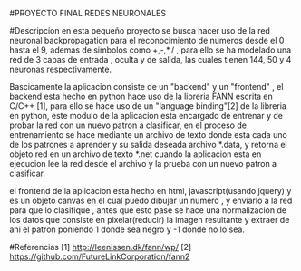 #PROYECTO FINAL REDES NEURONALES

#Descripcion
en esta pequeño proyecto se busca hacer uso
de la red neuronal backpropagation para el reconocimiento
de numeros desde el 0 hasta el 9, ademas de simbolos como +,-,*,/
 , para ello se ha modelado una red de 3 capas de entrada ,
oculta y de salida, las cuales tienen 144, 50 y 4
neuronas respectivamente.

Bascicamente la aplicacion consiste de un
"backend" y un "frontend" , el backend esta hecho en python
hace uso de la libreria FANN escrita en C/C++ [1], para ello se hace
uso de un "language binding"[2] de la libreria en python, este modulo de la
aplicacion esta encargado de entrenar y de probar la red con un
nuevo patron a clasificar, en el proceso de entrenamiento se hace mediante un
archivo de texto donde esta cada uno de los patrones a aprender y su salida
deseada archivo *.data, y retorna el objeto red en un archivo de texto *.net
cuando la aplicacion esta en ejecucion lee la red desde el archivo y la prueba con
un nuevo patron a clasificar.

el frontend de la aplicacion esta hecho en html, javascript(usando jquery) y es
un objeto canvas en el cual puedo dibujar un numero , y enviarlo a la red para que
lo clasifique , antes que esto pase se hace una normalizacion de los datos que consiste
en pixelar(reducir) la imagen resultante y extraer de ahi el patron poniendo 1 donde sea
negro y -1 donde no lo sea.

#Referencias
[1] http://leenissen.dk/fann/wp/
[2] https://github.com/FutureLinkCorporation/fann2
